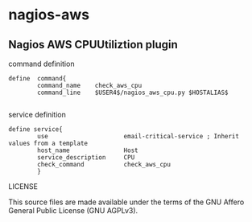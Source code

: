 # nagios-aws
## Nagios AWS CPUUtiliztion plugin

command definition
```
define  command{
        command_name    check_aws_cpu
        command_line    $USER4$/nagios_aws_cpu.py $HOSTALIAS$


```

service definition
```
define service{
        use                     email-critical-service ; Inherit values from a template
        host_name               Host
        service_description     CPU
        check_command           check_aws_cpu
        }
```
LICENSE

This source files are made available under the terms of the GNU Affero General Public License (GNU AGPLv3).
